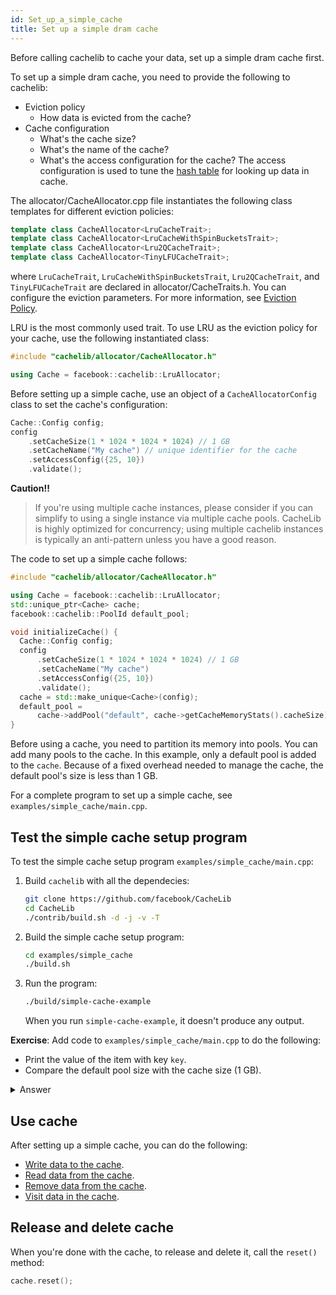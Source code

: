 ```yaml
---
id: Set_up_a_simple_cache
title: Set up a simple dram cache
---
```


Before calling cachelib to cache your data, set up a simple dram cache first.

To set up a simple dram cache, you need to provide the following to cachelib:

- Eviction policy
  - How data is evicted from the cache?
- Cache configuration
  - What's the cache size?
  - What's the name of the cache?
  - What's the access configuration for the cache? The access configuration is used to tune the [hash table](Configure_HashTable/ ) for looking up data in cache.

The allocator/CacheAllocator.cpp file instantiates the following class templates for different eviction policies:


```cpp
template class CacheAllocator<LruCacheTrait>;
template class CacheAllocator<LruCacheWithSpinBucketsTrait>;
template class CacheAllocator<Lru2QCacheTrait>;
template class CacheAllocator<TinyLFUCacheTrait>;
```


where `LruCacheTrait`, `LruCacheWithSpinBucketsTrait`, `Lru2QCacheTrait`, and `TinyLFUCacheTrait` are declared in allocator/CacheTraits.h. You can configure the eviction parameters. For more information, see [Eviction Policy](eviction_policy/ ).

LRU is the most commonly used trait. To use LRU as the eviction policy for your cache, use the following instantiated class:

```cpp
#include "cachelib/allocator/CacheAllocator.h"

using Cache = facebook::cachelib::LruAllocator;
```


Before setting up a simple cache, use an object of a `CacheAllocatorConfig` class to set the cache's configuration:


```cpp
Cache::Config config;
config
    .setCacheSize(1 * 1024 * 1024 * 1024) // 1 GB
    .setCacheName("My cache") // unique identifier for the cache
    .setAccessConfig({25, 10})
    .validate();
```


**Caution!!**
> If you're using multiple cache instances, please consider if you can simplify to using a single instance via multiple cache pools. CacheLib is highly optimized for concurrency; using multiple cachelib instances is typically an anti-pattern unless you have a good reason.

The code to set up a simple cache follows:


```cpp
#include "cachelib/allocator/CacheAllocator.h"

using Cache = facebook::cachelib::LruAllocator;
std::unique_ptr<Cache> cache;
facebook::cachelib::PoolId default_pool;

void initializeCache() {
  Cache::Config config;
  config
      .setCacheSize(1 * 1024 * 1024 * 1024) // 1 GB
      .setCacheName("My cache")
      .setAccessConfig({25, 10})
      .validate();
  cache = std::make_unique<Cache>(config);
  default_pool =
      cache->addPool("default", cache->getCacheMemoryStats().cacheSize);
}

```


Before using a cache, you need to partition its memory into pools. You can add many pools to the cache. In this example, only a default pool is added to the `cache`. Because of a fixed overhead needed to manage the cache, the default pool's size is less than 1 GB.

For a complete program to set up a simple cache, see `examples/simple_cache/main.cpp`.

## Test the simple cache setup program

To test the simple cache setup program `examples/simple_cache/main.cpp`:

1. Build `cachelib` with all the dependecies:

    ```sh
    git clone https://github.com/facebook/CacheLib
    cd CacheLib
    ./contrib/build.sh -d -j -v -T
    ```

2. Build the simple cache setup program:

   ```sh
   cd examples/simple_cache
   ./build.sh
   ```
3. Run the program:

   ```sh
   ./build/simple-cache-example
   ```

   When you run `simple-cache-example`, it doesn't produce any output.

**Exercise**: Add code to `examples/simple_cache/main.cpp` to do the following:

- Print the value of the item with key `key`.
- Compare the default pool size with the cache size (1 GB).


<details><summary>Answer</summary>

```cpp
// ...
#include <iostream>  // add this
// ...

int main(int argc, char** argv) {
  // ...
  {
    // ...
    assert(sp == "value");

    // Add this statement to print the value of the item with key "key".
    std::cout << "value = " << sp << '\n';

    // Add the following code to compare the default pool size with the cache size.
    auto cache_size = 1024 * 1024 * 1024; // 1 GB
    auto default_pool_size = gCache_->getCacheMemoryStats().cacheSize;
    std::cout << "cache size = " << cache_size << '\n';
    std::cout << "default pool size = " << default_pool_size << '\n';
  }

  destroyCache();
}
```


</details>

## Use cache

After setting up a simple cache, you can do the following:
- [Write data to the cache](Write_data_to_cache/ ).
- [Read data from the cache](Read_data_from_cache/ ).
- [Remove data from the cache](Remove_data_from_cache/ ).
- [Visit data in the cache](Visit_data_in_cache/ ).

## Release and delete cache

When you're done with the cache, to release and delete it, call the `reset()` method:


```cpp
cache.reset();
```

